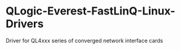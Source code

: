 # QLogic-Everest-FastLinQ-Linux-Drivers
Driver for QL4xxx series of converged network interface cards
